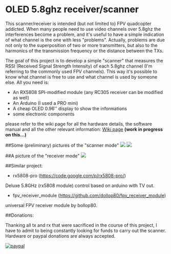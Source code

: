 # OLED 5.8ghz receiver/scanner

This scanner/receiver is intended (but not limited to) FPV quadcopter addicted. 
When many people need to use video channels over 5.8ghz the interferences become a problem, 
and it's useful to have a simple indication of what channel is the one with less "problems". 
Actually, problems are due not only to the superposition of two or more transmitters, but 
also to the harmonics of the transmission frequency or the distance between the TXs.

The goal of this project is to develop a simple "scanner" that measures the RSSI (Received Signal Strength Intensity) 
of each 5.8ghz channel (I'm referring to the commonly used FPV channels). 
This way it's possible to know what channel is free to use and what channel is used by someone else. 
All you need is:

* An RX5808 SPI-modified module (any RC305 receiver can be modified as well) 
* An Arduino (I used a PRO mini)
* A cheap OLED 0.96'' display to show the informations
* some electronic components

please refer to the wiki page for all the hardware details, the software manual and all the other relevant information:
[Wiki page](https://github.com/MikyM0use/OLED-scanner/wiki) **(work in progress on this...)**

##Some (preliminary) pictures of the "scanner mode"
<img src="https://dl.dropboxusercontent.com/u/9124521/OLED-scanner/summary_explained.jpg"  />
<img src="https://dl.dropboxusercontent.com/u/9124521/OLED-scanner/band_explained.jpg"  />

##A picture of the "receiver mode"
<img src="https://dl.dropboxusercontent.com/u/9124521/OLED-scanner/receiver_explained.jpg"  />

##Similar project:

* rx5808-pro (https://code.google.com/p/rx5808-pro/)

Deluxe 5.8GHz (rx5808 module) control based on arduino with TV out.

* fpv_receiver_module (https://github.com/dollop80/fpv_receiver_module)

universal FPV receiver module by bollop80.


##Donations:

Thanking all tx and rx that were sacrificed in the course of this project, I have to admit to being constantly looking for funds to carry out the scanner. Hardware or paypal donations are always accepted.

[![paypal](https://www.paypalobjects.com/it_IT/IT/i/btn/btn_donateCC_LG.gif)](https://www.paypal.com/cgi-bin/webscr?cmd=_s-xclick&hosted_button_id=YKP2PH72RKPRY)
